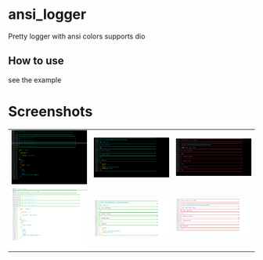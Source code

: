 # ansi_logger

Pretty logger with ansi colors supports dio

## How to use

see the example

# Screenshots
<table>
  <tr>
    <td><img src="https://raw.githubusercontent.com/mo-ah-dawood/ansi_logger/main/screen_shots/black_1.png"></td>
    <td><img src="https://raw.githubusercontent.com/mo-ah-dawood/ansi_logger/main/screen_shots/black_2.png"></td>
    <td><img src="https://raw.githubusercontent.com/mo-ah-dawood/ansi_logger/main/screen_shots/black_3.png"></td>
  </tr>
  <tr>
    <td><img src="https://raw.githubusercontent.com/mo-ah-dawood/ansi_logger/main/screen_shots/white_1.png"></td>
    <td><img src="https://raw.githubusercontent.com/mo-ah-dawood/ansi_logger/main/screen_shots/white_2.png"></td>
    <td><img src="https://raw.githubusercontent.com/mo-ah-dawood/ansi_logger/main/screen_shots/white_3.png"></td>
  </tr>
</table>